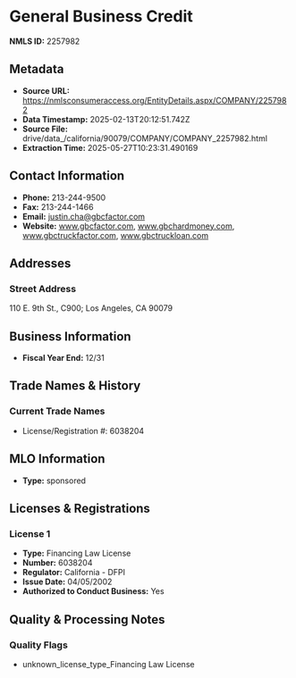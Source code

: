 # General Business Credit

**NMLS ID:** 2257982

## Metadata
- **Source URL:** https://nmlsconsumeraccess.org/EntityDetails.aspx/COMPANY/2257982
- **Data Timestamp:** 2025-02-13T20:12:51.742Z
- **Source File:** drive/data_/california/90079/COMPANY/COMPANY_2257982.html
- **Extraction Time:** 2025-05-27T10:23:31.490169

## Contact Information
- **Phone:** 213-244-9500
- **Fax:** 213-244-1466
- **Email:** justin.cha@gbcfactor.com
- **Website:** www.gbcfactor.com, www.gbchardmoney.com, www.gbctruckfactor.com, www.gbctruckloan.com

## Addresses
### Street Address
110 E. 9th St., C900; Los Angeles, CA 90079

## Business Information
- **Fiscal Year End:** 12/31

## Trade Names & History
### Current Trade Names
- License/Registration #: 6038204

## MLO Information
- **Type:** sponsored

## Licenses & Registrations

### License 1
- **Type:** Financing Law License
- **Number:** 6038204
- **Regulator:** California - DFPI
- **Issue Date:** 04/05/2002
- **Authorized to Conduct Business:** Yes

## Quality & Processing Notes
### Quality Flags
- unknown_license_type_Financing Law License
